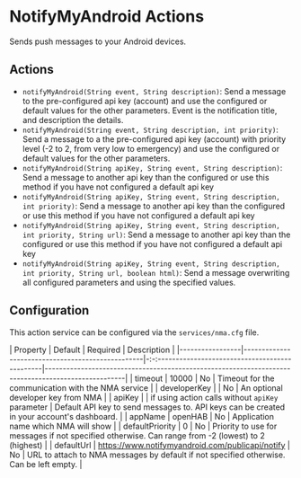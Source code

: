 # NotifyMyAndroid Actions

Sends push messages to your Android devices.

## Actions

-   `notifyMyAndroid(String event, String description)`: Send a message to the pre-configured api key (account) and use the configured or default values for the other parameters. Event is the notification title, and description the details.
-   `notifyMyAndroid(String event, String description, int priority)`: Send a message to a the pre-configured api key (account) with priority level (-2 to 2, from very low to emergency) and use the configured or default values for the other parameters.
-   `notifyMyAndroid(String apiKey, String event, String description)`: Send a message to another api key than the configured or use this method if you have not configured a default api key
-   `notifyMyAndroid(String apiKey, String event, String description, int priority)`: Send a message to another api key than the configured or use this method if you have not configured a default api key
-   `notifyMyAndroid(String apiKey, String event, String description, int priority, String url)`: Send a message to another api key than the configured or use this method if you have not configured a default api key
-   `notifyMyAndroid(String apiKey, String event, String description, int priority, String url, boolean html)`: Send a message overwriting all configured parameters and using the specified values.

## Configuration

This action service can be configured via the `services/nma.cfg` file.

| Property        | Default                                          | Required                                         | Description                                                                                        |
|-----------------|--------------------------------------------------|-:-:----------------------------------------------|----------------------------------------------------------------------------------------------------|
| timeout         | 10000                                            | No                                               | Timeout for the communication with the NMA service                                                 |
| developerKey    |                                                  | No                                               | An optional developer key from NMA                                                                 |
| apiKey          |                                                  | if using action calls without `apiKey` parameter | Default API key to send messages to. API keys can be created in your account's dashboard.          |
| appName         | openHAB                                          | No                                               | Application name which NMA will show                                                               |
| defaultPriority | 0                                                | No                                               | Priority to use for messages if not specified otherwise. Can range from -2 (lowest) to 2 (highest) |
| defaultUrl      | https://www.notifymyandroid.com/publicapi/notify | No                                               | URL to attach to NMA messages by default if not specified otherwise. Can be left empty.            |

